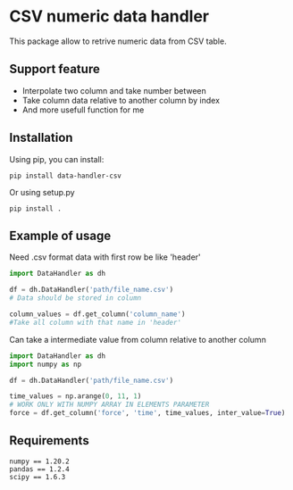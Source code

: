 # CSV numeric data handler
This package allow to retrive numeric data from CSV table.

## Support feature

* Interpolate two column and take number between 
* Take column data relative to another column by index
* And more usefull function for me 

## Installation

Using pip, you can install:
	
	pip install data-handler-csv

Or using setup.py 

	pip install .


## Example of usage

Need .csv format data with first row be like 'header'

```python
import DataHandler as dh

df = dh.DataHandler('path/file_name.csv')
# Data should be stored in column

column_values = df.get_column('column_name')
#Take all column with that name in 'header'

```
Can take a intermediate value from column relative to another column 
```python
import DataHandler as dh
import numpy as np

df = dh.DataHandler('path/file_name.csv')

time_values = np.arange(0, 11, 1)
# WORK ONLY WITH NUMPY ARRAY IN ELEMENTS PARAMETER
force = df.get_column('force', 'time', time_values, inter_value=True)

```

## Requirements

	numpy == 1.20.2
	pandas == 1.2.4
	scipy == 1.6.3



